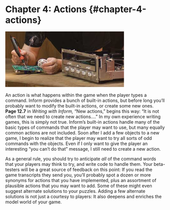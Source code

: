 # Chapter 4: Actions {#chapter-4-actions}

![](../assets/graphics11.png)

An action is what happens within the game when the player types a command. Inform provides a bunch of built-in actions, but before long you’ll probably want to modify the built-in actions, or create some new ones. **Page 12.7** in _Writing with Inform,_ “New actions,” begins this way: “It is not often that we need to create new actions....” In my own experience writing games, this is simply not true. Inform’s built-in actions handle many of the basic types of commands that the player may want to use, but many equally common actions are not included. Soon after I add a few objects to a new game, I begin to realize that the player may want to try all sorts of odd commands with the objects. Even if I only want to give the player an interesting “you can’t do that” message, I still need to create a new action.

As a general rule, you should try to anticipate _all_ of the command words that your players may think to try, and write code to handle them. Your beta-testers will be a great source of feedback on this point: If you read the game transcripts they send you, you’ll probably spot a dozen or more synonyms for actions that you have implemented, plus an assortment of plausible actions that you may want to add. Some of these might even suggest alternate solutions to your puzzles. Adding a few alternate solutions is not just a courtesy to players: It also deepens and enriches the model world of your game.
